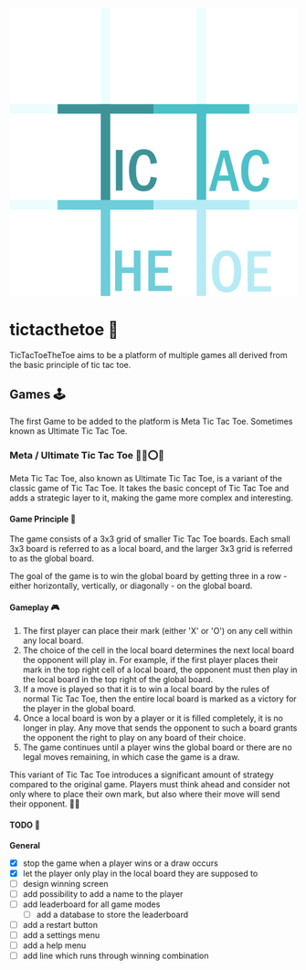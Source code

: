 ![Tic Tac The Toe Logo](./public/tic-tac-toe.svg)

# tictacthetoe 🎲

TicTacToeTheToe aims to be a platform of multiple games all derived from the basic principle of tic tac toe.

## Games 🕹️

The first Game to be added to the platform is Meta Tic Tac Toe. Sometimes known as Ultimate Tic Tac Toe.

### Meta / Ultimate Tic Tac Toe 🤖🌐⭕❌

Meta Tic Tac Toe, also known as Ultimate Tic Tac Toe, is a variant of the classic game of Tic Tac Toe. It takes the basic concept of Tic Tac Toe and adds a strategic layer to it, making the game more complex and interesting.

#### Game Principle 📐

The game consists of a 3x3 grid of smaller Tic Tac Toe boards. Each small 3x3 board is referred to as a local board, and the larger 3x3 grid is referred to as the global board.

The goal of the game is to win the global board by getting three in a row - either horizontally, vertically, or diagonally - on the global board.

#### Gameplay 🎮

1. The first player can place their mark (either 'X' or 'O') on any cell within any local board.
2. The choice of the cell in the local board determines the next local board the opponent will play in. For example, if the first player places their mark in the top right cell of a local board, the opponent must then play in the local board in the top right of the global board.
3. If a move is played so that it is to win a local board by the rules of normal Tic Tac Toe, then the entire local board is marked as a victory for the player in the global board.
4. Once a local board is won by a player or it is filled completely, it is no longer in play. Any move that sends the opponent to such a board grants the opponent the right to play on any board of their choice.
5. The game continues until a player wins the global board or there are no legal moves remaining, in which case the game is a draw.

This variant of Tic Tac Toe introduces a significant amount of strategy compared to the original game. Players must think ahead and consider not only where to place their own mark, but also where their move will send their opponent. 🧠✨

#### TODO 📝

**General**
- [x] stop the game when a player wins or a draw occurs
- [x] let the player only play in the local board they are supposed to
- [ ] design winning screen
- [ ] add possibility to add a name to the player
- [ ] add leaderboard for all game modes
  - [ ] add a database to store the leaderboard
- [ ] add a restart button
- [ ] add a settings menu
- [ ] add a help menu
- [ ] add line which runs through winning combination
